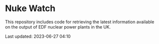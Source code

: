 # Nuke Watch

This repository includes code for retrieving the latest information available on the output of EDF nuclear power plants in the UK.

Last updated: 2023-06-27 04:10